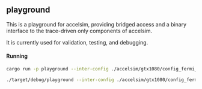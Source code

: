 ## playground

This is a playground for accelsim, providing bridged access and a binary interface to the 
trace-driven only components of accelsim.

It is currently used for validation, testing, and debugging.

#### Running

```bash
cargo run -p playground --inter-config ./accelsim/gtx1080/config_fermi_islip.icnt ./test-apps/vectoradd/traces/vectoradd-100-32-trace/ ./accelsim/gtx1080/
```

```bash
./target/debug/playground --inter-config ./accelsim/gtx1080/config_fermi_islip.icnt ./test-apps/vectoradd/traces/vectoradd-100-32-trace/ ./accelsim/gtx1080/
```
